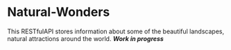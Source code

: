 # Natural-Wonders
This RESTfulAPI stores information about some of the beautiful landscapes, natural attractions around the world. 
***Work in progress***
